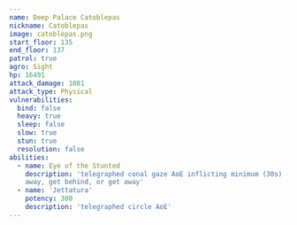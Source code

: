 ```yaml
---
name: Deep Palace Catoblepas
nickname: Catoblepas
image: catoblepas.png
start_floor: 135
end_floor: 137
patrol: true
agro: Sight
hp: 16491
attack_damage: 1081
attack_type: Physical
vulnerabilities:
  bind: false
  heavy: true
  sleep: false
  slow: true
  stun: true
  resolution: false
abilities:
  - name: Eye of the Stunted
    description: 'telegraphed conal gaze AoE inflicting minimum (30s) - look
    away, get behind, or get away'
  - name: 'Jettatura'
    potency: 300
    description: 'telegraphed circle AoE'
---
```

